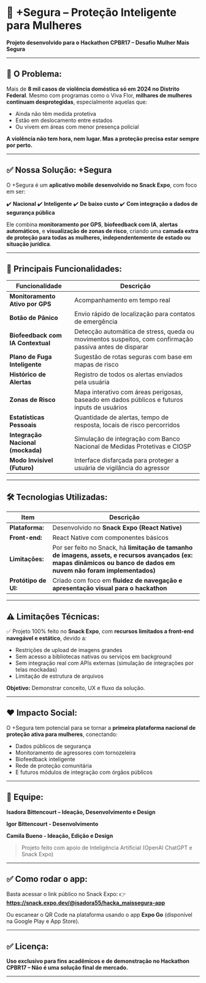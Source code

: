 # 📱 +Segura – Proteção Inteligente para Mulheres

**Projeto desenvolvido para o Hackathon CPBR17 – Desafio Mulher Mais Segura**

---

## 🚩 O Problema:

Mais de **8 mil casos de violência doméstica só em 2024 no Distrito Federal**.
Mesmo com programas como o Viva Flor, **milhares de mulheres continuam desprotegidas**, especialmente aquelas que:

* Ainda não têm medida protetiva
* Estão em deslocamento entre estados
* Ou vivem em áreas com menor presença policial

**A violência não tem hora, nem lugar. Mas a proteção precisa estar sempre por perto.**

---

## ✅ Nossa Solução: +Segura

O +Segura é um **aplicativo mobile desenvolvido no Snack Expo**, com foco em ser:

✔️ **Nacional**
✔️ **Inteligente**
✔️ **De baixo custo**
✔️ **Com integração a dados de segurança pública**

Ele combina **monitoramento por GPS**, **biofeedback com IA**, **alertas automáticos**, e **visualização de zonas de risco**, criando uma **camada extra de proteção para todas as mulheres, independentemente de estado ou situação jurídica**.

---

## 🚀 Principais Funcionalidades:

| Funcionalidade                    | Descrição                                                                                               |
| --------------------------------- | ------------------------------------------------------------------------------------------------------- |
| **Monitoramento Ativo por GPS**   | Acompanhamento em tempo real                                                                            |
| **Botão de Pânico**               | Envio rápido de localização para contatos de emergência                                                 |
| **Biofeedback com IA Contextual** | Detecção automática de stress, queda ou movimentos suspeitos, com confirmação passiva antes de disparar |
| **Plano de Fuga Inteligente**     | Sugestão de rotas seguras com base em mapas de risco                                                    |
| **Histórico de Alertas**          | Registro de todos os alertas enviados pela usuária                                                      |
| **Zonas de Risco**                | Mapa interativo com áreas perigosas, baseado em dados públicos e futuros inputs de usuários             |
| **Estatísticas Pessoais**         | Quantidade de alertas, tempo de resposta, locais de risco percorridos                                   |
| **Integração Nacional (mockada)** | Simulação de integração com Banco Nacional de Medidas Protetivas e CIOSP                                |
| **Modo Invisível (Futuro)**       | Interface disfarçada para proteger a usuária de vigilância do agressor                                  |

---

## 🛠️ Tecnologias Utilizadas:

| Item                 | Descrição                                                                                                                                                             |
| -------------------- | --------------------------------------------------------------------------------------------------------------------------------------------------------------------- |
| **Plataforma:**      | Desenvolvido no **Snack Expo (React Native)**                                                                                                                         |
| **Front-end:**       | React Native com componentes básicos                                                                                                                                  |
| **Limitações:**      | Por ser feito no Snack, há **limitação de tamanho de imagens, assets, e recursos avançados (ex: mapas dinâmicos ou banco de dados em nuvem não foram implementados)** |
| **Protótipo de UI:** | Criado com foco em **fluidez de navegação e apresentação visual para o hackathon**                                                                                    |

---

## ⚠️ Limitações Técnicas:

✅ Projeto 100% feito no **Snack Expo**, com **recursos limitados a front-end navegável e estático**, devido a:

* Restrições de upload de imagens grandes
* Sem acesso a bibliotecas nativas ou serviços em background
* Sem integração real com APIs externas (simulação de integrações por telas mockadas)
* Limitação de estrutura de arquivos

**Objetivo:** Demonstrar conceito, UX e fluxo da solução.

---

## ❤️ Impacto Social:

O +Segura tem potencial para se tornar a **primeira plataforma nacional de proteção ativa para mulheres**, conectando:

* Dados públicos de segurança
* Monitoramento de agressores com tornozeleira
* Biofeedback inteligente
* Rede de proteção comunitária
* E futuros módulos de integração com órgãos públicos

---

## 👥 Equipe:

**Isadora Bittencourt – Ideação, Desenvolvimento e Design**

**Igor Bittencourt - Desenvolvimento**

**Camila Bueno - Ideação, Edição e Design**

> Projeto feito com apoio de Inteligência Artificial (OpenAI ChatGPT e Snack Expo)

---

## ✅ Como rodar o app:

Basta acessar o link público no Snack Expo:
👉 **https://snack.expo.dev/@isadora55/hacka_maissegura-app**

Ou escanear o QR Code na plataforma usando o app **Expo Go** (disponível na Google Play e App Store).

---

## ✅ Licença:

**Uso exclusivo para fins acadêmicos e de demonstração no Hackathon CPBR17 – Não é uma solução final de mercado.**

---

